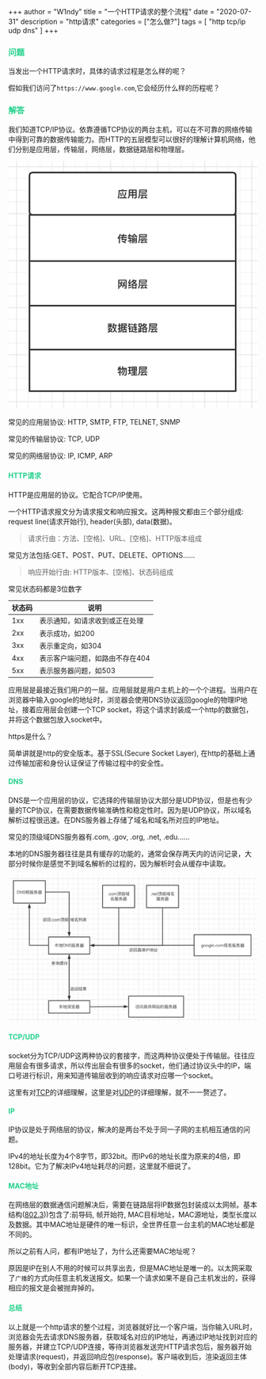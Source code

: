+++
author = "W1ndy"
title = "一个HTTP请求的整个流程"
date = "2020-07-31"
description = "http请求"
categories = ["怎么做?"]
tags = [
    "http tcp/ip udp dns"
]
+++

<h3 style="color: #23D18B"> 问题 </h3>

当发出一个HTTP请求时，具体的请求过程是怎么样的呢？

假如我们访问了`https://www.google.com`,它会经历什么样的历程呢？

<h3 style="color: #23D18B"> 解答 </h3>

我们知道TCP/IP协议。依靠遵循TCP协议的两台主机，可以在不可靠的网络传输中得到可靠的数据传输能力。而HTTP的五层模型可以很好的理解计算机网络，他们分别是应用层，传输层，网络层，数据链路层和物理层。

![](https://raw.githubusercontent.com/w1ndyz/windy-img/master/img/http-layer.png)

常见的应用层协议: HTTP, SMTP, FTP, TELNET, SNMP

常见的传输层协议: TCP, UDP

常见的网络层协议: IP, ICMP, ARP

<h4 style="color: #23D18B">  HTTP请求 </h4>

HTTP是应用层的协议。它配合TCP/IP使用。

一个HTTP请求报文分为请求报文和响应报文。这两种报文都由三个部分组成: request line(请求开始行), header(头部), data(数据)。

>请求行由：方法、[空格]、URL、[空格]、HTTP版本组成

常见方法包括:GET、POST、PUT、DELETE、OPTIONS......

>响应开始行由: HTTP版本、[空格]、状态码组成

常见状态码都是3位数字

| 状态码 | 说明                            |
| ------ | ------------------------------- |
| 1xx    | 表示通知，如请求收到或正在处理  |
| 2xx    | 表示成功，如200                 |
| 3xx    | 表示重定向，如304               |
| 4xx    | 表示客户端问题，如路由不存在404 |
| 5xx    | 表示服务器问题，如503           |

应用层是最接近我们用户的一层。应用层就是用户主机上的一个个进程。当用户在浏览器中输入google的地址时，浏览器会使用DNS协议返回google的物理IP地址，接着应用层会创建一个TCP socket，将这个请求封装成一个http的数据包，并将这个数据包放入socket中。

https是什么？

简单讲就是http的安全版本。基于SSL(Secure Socket Layer), 在http的基础上通过传输加密和身份认证保证了传输过程中的安全性。

<h4 style="color: #23D18B"> DNS </h4>

DNS是一个应用层的协议，它选择的传输层协议大部分是UDP协议，但是也有少量的TCP协议，在需要数据传输准确性和稳定性时。因为是UDP协议，所以域名解析过程很迅速。在DNS服务器上存储了域名和域名所对应的IP地址。

常见的顶级域DNS服务器有.com, .gov, .org, .net, .edu......

本地的DNS服务器往往是具有缓存的功能的，通常会保存两天内的访问记录，大部分时候你是感觉不到域名解析的过程的，因为解析时会从缓存中读取。

![](https://raw.githubusercontent.com/w1ndyz/windy-img/master/img/dns-layer.png)

<h4 style="color: #23D18B"> TCP/UDP </h4>

socket分为TCP/UDP这两种协议的套接字，而这两种协议便处于传输层。往往应用层会有很多请求，所以传出层会有很多的socket，他们通过协议头中的IP，端口号进行标识，用来知道传输层收到的响应请求对应哪一个socket。

这里有对[TCP](http://xxx.com/post/udp-header)的详细理解，这里是对[UDP](http://xxx.com/post/udp-header)的详细理解，就不一一赘述了。

<h4 style="color: #23D18B"> IP </h4>

IP协议是处于网络层的协议，解决的是两台不处于同一子网的主机相互通信的问题。

IPv4的地址长度为4个8字节，即32bit。而IPv6的地址长度为原来的4倍，即128bit。它为了解决IPv4地址耗尽的问题，这里就不细说了。

<h4 style="color: #23D18B"> MAC地址 </h4>

在网络层的数据通信问题解决后，需要在链路层将IP数据包封装成以太网帧。基本结构([802.3](https://zh.wikipedia.org/wiki/以太网帧格式)))包含了:前导码, 帧开始符, MAC目标地址，MAC源地址，类型长度以及数据。其中MAC地址是硬件的唯一标识，全世界任意一台主机的MAC地址都是不同的。

所以之前有人问，都有IP地址了，为什么还需要MAC地址呢？

原因是IP在别人不用的时候可以共享出去，但是MAC地址是唯一的。以太网采取了`广播`的方式向任意主机发送报文。如果一个请求如果不是自己主机发出的，获得相应的报文是会被抛弃掉的。

<h4 style="color: #23D18B"> 总结 </h4>

以上就是一个http请求的整个过程，浏览器就好比一个客户端，当你输入URL时，浏览器会先去请求DNS服务器，获取域名对应的IP地址，再通过IP地址找到对应的服务器，并建立TCP/UDP连接，等待浏览器发送完HTTP请求包后，服务器开始处理请求(request)，并返回响应包(response)。客户端收到后，渲染返回主体(body)，等收到全部内容后断开TCP连接。



